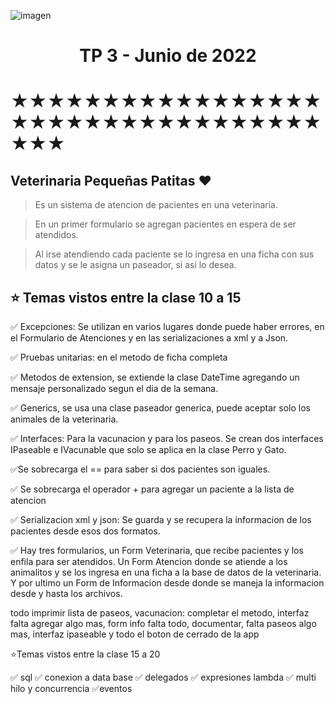 ![imagen](https://cdn-icons-png.flaticon.com/128/6481/6481940.png)

<h1 align="center">TP 3 - Junio de 2022</h1>

# ★★★★★★★★★★★★★★★★★★★★★★★★★★★★★★★★★★★★★

## Veterinaria **Pequeñas Patitas** ❤

> Es un sistema de atencion de pacientes en una veterinaria.

> En un primer formulario se agregan pacientes en espera de ser atendidos.

> Al irse atendiendo cada paciente se lo ingresa en una ficha con sus datos y se le asigna un paseador, si asi lo desea.

## ⭐️ Temas vistos entre la clase 10 a 15

✅ Excepciones: Se utilizan en varios lugares donde puede haber errores, en el Formulario de Atenciones y en las serializaciones a xml y a Json.

✅ Pruebas unitarias: en el metodo de ficha completa

✅ Metodos de extension, se extiende la clase DateTime agregando un mensaje personalizado segun el dia de la semana.

✅ Generics, se usa una clase paseador generica, puede aceptar solo los animales de la veterinaria.

✅ Interfaces: Para la vacunacion y para los paseos. Se crean dos interfaces IPaseable e IVacunable que solo se aplica en la clase Perro y Gato.

✅Se sobrecarga el == para saber si dos pacientes son iguales.

✅ Se sobrecarga el operador + para agregar un paciente a la lista de atencion

✅ Serializacion xml y json: Se guarda y se recupera la informacion de los pacientes desde esos dos formatos.

✅ Hay tres formularios, un Form Veterinaria, que recibe pacientes y los enfila para ser atendidos. Un Form Atencion donde se atiende a los animalitos y se los ingresa en una ficha a la base de datos de la veterinaria. Y por ultimo un Form de Informacion desde donde se maneja la informacion desde y hasta los archivos.

todo imprimir lista de paseos, vacunacion: completar el metodo, interfaz falta agregar algo mas, form info falta todo, documentar, falta paseos algo mas, interfaz ipaseable y todo el boton de cerrado de la app

⭐️Temas vistos entre la clase 15 a 20

✅ sql
✅ conexion a data base
✅ delegados
✅ expresiones lambda
✅ multi hilo y concurrencia
✅eventos
